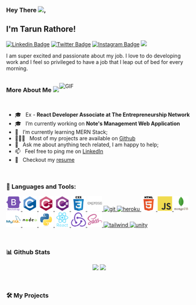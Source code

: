 ### Hey There <img src="https://user-images.githubusercontent.com/42378118/110234147-e3259600-7f4e-11eb-95be-0c4047144dea.gif" width="30">,
## I'm Tarun Rathore!
[![Linkedin Badge](https://img.shields.io/badge/-tarununiversal-blue?style=flat-square&logo=Linkedin&logoColor=white&link=https://www.linkedin.com/in/tarununiversal/)](https://www.linkedin.com/in/tarununiveral) [![Twitter Badge](https://img.shields.io/badge/-@tarun_universal-1ca0f1?style=flat-square&labelColor=1ca0f1&logo=twitter&logoColor=white&link=https://twitter.com/tarun_universal)](https://twitter.com/tarun_universal) [![Instagram Badge](https://img.shields.io/badge/-@tarununiversal-D7008A?style=flat-square&labelColor=D7008A&logo=Instagram&logoColor=white&link=https://www.instagram.com/tarununiversal/)](https://www.instagram.com/tarununiversal/)
![](https://visitor-badge.glitch.me/badge?page_id=TarunUniversal.TarunUniversal)


I am super excited and passionate about my job. I love to do developing work and I feel so privileged to have a job that I leap out of bed for every morning. 
<br/>
<br/>

<img align="right" alt="GIF" src="https://cdn.dribbble.com/users/1396198/screenshots/4422089/media/4ec1c3ad4c7572823a3a89e473c4b272.gif" width="360px"/>
  
### More About Me <img src="https://media.giphy.com/media/VgCDAzcKvsR6OM0uWg/giphy.gif" width="50">
<br/>

- 🎓 &nbsp; Ex - **React Developer Associate at The Entrepreneurship Network**
- 🎓 &nbsp; I’m currently working on **Note's Management Web Application**
- 🌱 &nbsp; I’m currently learning MERN Stack; 
- 👨🏻‍💻 &nbsp; Most of my projects are available on [Github](https://github.com/TarunUniversal?tab=repositories)
- 💬 &nbsp; Ask me about anything tech related, I am happy to help;
- 📫 &nbsp; Feel free to ping me on [LinkedIn](https://www.linkedin.com/in/tarununiversal/)
- 📝 &nbsp; Checkout my [resume](https://drive.google.com/file/d/1hvVbofKa13P85bXM3ZdySgrMGapx9xXV/view?usp=sharing)

<br/>

### 🔨 Languages and Tools:
<p align="left"> <a href="https://getbootstrap.com" target="_blank"> <img src="https://raw.githubusercontent.com/devicons/devicon/master/icons/bootstrap/bootstrap-plain-wordmark.svg" alt="bootstrap" width="40" height="40"/> </a>  <a href="https://www.cprogramming.com/" target="_blank"> <img src="https://raw.githubusercontent.com/devicons/devicon/master/icons/c/c-original.svg" alt="c" width="40" height="40"/> </a> <a href="https://www.w3schools.com/cpp/" target="_blank"> <img src="https://raw.githubusercontent.com/devicons/devicon/master/icons/cplusplus/cplusplus-original.svg" alt="cplusplus" width="40" height="40"/> </a> <a href="https://www.w3schools.com/cs/" target="_blank"> <img src="https://raw.githubusercontent.com/devicons/devicon/master/icons/csharp/csharp-original.svg" alt="csharp" width="40" height="40"/> </a> <a href="https://www.w3schools.com/css/" target="_blank"> <img src="https://raw.githubusercontent.com/devicons/devicon/master/icons/css3/css3-original-wordmark.svg" alt="css3" width="40" height="40"/> </a> <a href="https://expressjs.com" target="_blank"> <img src="https://raw.githubusercontent.com/devicons/devicon/master/icons/express/express-original-wordmark.svg" alt="express" width="40" height="40"/> </a> <a href="https://git-scm.com/" target="_blank"> <img src="https://www.vectorlogo.zone/logos/git-scm/git-scm-icon.svg" alt="git" width="40" height="40"/> </a> <a href="https://heroku.com" target="_blank"> <img src="https://www.vectorlogo.zone/logos/heroku/heroku-icon.svg" alt="heroku" width="40" height="40"/> </a> <a href="https://www.w3.org/html/" target="_blank"> <img src="https://raw.githubusercontent.com/devicons/devicon/master/icons/html5/html5-original-wordmark.svg" alt="html5" width="40" height="40"/> </a> <a href="https://developer.mozilla.org/en-US/docs/Web/JavaScript" target="_blank"> <img src="https://raw.githubusercontent.com/devicons/devicon/master/icons/javascript/javascript-original.svg" alt="javascript" width="40" height="40"/> </a> <a href="https://www.mongodb.com/" target="_blank"> <img src="https://raw.githubusercontent.com/devicons/devicon/master/icons/mongodb/mongodb-original-wordmark.svg" alt="mongodb" width="40" height="40"/> </a> <a href="https://www.mysql.com/" target="_blank"> <img src="https://raw.githubusercontent.com/devicons/devicon/master/icons/mysql/mysql-original-wordmark.svg" alt="mysql" width="40" height="40"/> </a> <a href="https://nodejs.org" target="_blank"> <img src="https://raw.githubusercontent.com/devicons/devicon/master/icons/nodejs/nodejs-original-wordmark.svg" alt="nodejs" width="40" height="40"/> </a> <a href="https://www.python.org" target="_blank"> <img src="https://raw.githubusercontent.com/devicons/devicon/master/icons/python/python-original.svg" alt="python" width="40" height="40"/> </a> <a href="https://reactjs.org/" target="_blank"> <img src="https://raw.githubusercontent.com/devicons/devicon/master/icons/react/react-original-wordmark.svg" alt="react" width="40" height="40"/> </a> <a href="https://redux.js.org" target="_blank"> <img src="https://raw.githubusercontent.com/devicons/devicon/master/icons/redux/redux-original.svg" alt="redux" width="40" height="40"/> </a> <a href="https://sass-lang.com" target="_blank"> <img src="https://raw.githubusercontent.com/devicons/devicon/master/icons/sass/sass-original.svg" alt="sass" width="40" height="40"/> </a> <a href="https://tailwindcss.com/" target="_blank"> <img src="https://www.vectorlogo.zone/logos/tailwindcss/tailwindcss-icon.svg" alt="tailwind" width="40" height="40"/> </a> <a href="https://unity.com/" target="_blank"> <img src="https://www.vectorlogo.zone/logos/unity3d/unity3d-icon.svg" alt="unity" width="40" height="40"/> </a> </p>

<br>


### 📊 Github Stats
<p align = "center">
  <img src = "https://github-readme-stats.vercel.app/api?username=TarunUniversal&show_icons=true&theme=bear" width = 400>
  <img src = "https://github-readme-streak-stats.herokuapp.com/?user=TarunUniversal&theme=dark&hide_border=true" width = 400>
</p>

<br>

### 🛠️ My Projects
